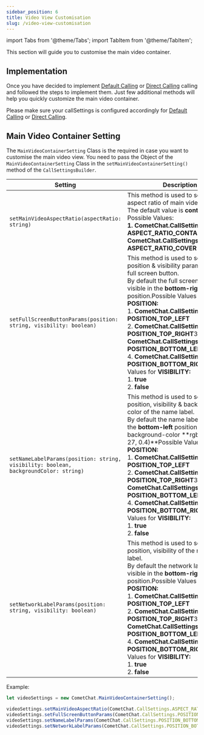 ```yaml
---
sidebar_position: 6
title: Video View Customisation 
slug: /video-view-customisation
---
```


import Tabs from '@theme/Tabs';
import TabItem from '@theme/TabItem';

This section will guide you to customise the main video container.

## Implementation

Once you have decided to implement [Default Calling](default-call) or [Direct Calling](direct-call) calling and followed the steps to implement them. Just few additional methods will help you quickly customize the main video container.

Please make sure your callSettings is configured accordingly for [Default Calling](default-call) or [Direct Calling](direct-call).

## Main Video Container Setting

The `MainVideoContainerSetting` Class is the required in case you want to customise the main video view. You need to pass the Object of the `MainVideoContainerSetting` Class in the `setMainVideoContainerSetting()` method of the `CallSettingsBuilder`.

| Setting | Description | 
| ---- | ---- | 
| `setMainVideoAspectRatio(aspectRatio: string)` | This method is used to set the aspect ratio of main video.<br/>The default value is **contain.**<br/>Possible Values: <br/>**1. CometChat.CallSettings. ASPECT_RATIO_CONTAIN****2. CometChat.CallSettings. ASPECT_RATIO_COVER** | 
| `setFullScreenButtonParams(position: string, visibility: boolean)` | This method is used to set the position & visibility parameter of the full screen button.<br/>By default the full screen button is visible in the **bottom-right** position.Possible Values for **POSITION:**<br/>1. **CometChat.CallSettings. POSITION_TOP_LEFT**<br/>2. **CometChat.CallSettings. POSITION_TOP_RIGHT**3.  **CometChat.CallSettings. POSITION_BOTTOM_LEFT**<br/>4. **CometChat.CallSettings. POSITION_BOTTOM_RIGHT**Possible Values for **VISIBILITY:** <br/>1. **true**<br/>2. **false** | 
| `setNameLabelParams(position: string, visibility: boolean, backgroundColor: string)` | This method is used to set the position, visibility & background color of the name label.<br/>By default the name label is visible in the **bottom-left** position with a background-color **rgba(27, 27, 27, 0.4)**Possible Values for **POSITION:**<br/>1. **CometChat.CallSettings. POSITION_TOP_LEFT**<br/>2. **CometChat.CallSettings. POSITION_TOP_RIGHT**3.  **CometChat.CallSettings. POSITION_BOTTOM_LEFT**<br/>4. **CometChat.CallSettings. POSITION_BOTTOM_RIGHT**Possible Values for **VISIBILITY:** <br/>1. **true**<br/>2. **false** | 
| `setNetworkLabelParams(position: string, visibility: boolean)` | This method is used to set the position, visibility of the network label.<br/>By default the network label is visible in the **bottom-right** position.Possible Values for **POSITION:**<br/>1. **CometChat.CallSettings. POSITION_TOP_LEFT**<br/>2. **CometChat.CallSettings. POSITION_TOP_RIGHT**3. **CometChat.CallSettings. POSITION_BOTTOM_LEFT**<br/>4. **CometChat.CallSettings. POSITION_BOTTOM_RIGHT**Possible Values for **VISIBILITY:** <br/>1. **true**<br/>2. **false** | 


Example:

<Tabs>
<TabItem value="ts" label="Typescript">

  ```typescript
let videoSettings = new CometChat.MainVideoContainerSetting();

videoSettings.setMainVideoAspectRatio(CometChat.CallSettings.ASPECT_RATIO_CONTAIN);	
videoSettings.setFullScreenButtonParams(CometChat.CallSettings.POSITION_BOTTOM_RIGHT, true);
videoSettings.setNameLabelParams(CometChat.CallSettings.POSITION_BOTTOM_LEFT, true, "rgba(27, 27, 27, 0.4)");
videoSettings.setNetworkLabelParams(CometChat.CallSettings.POSITION_BOTTOM_RIGHT, true); 
  ```
</TabItem>
</Tabs>


